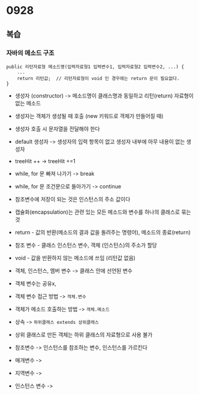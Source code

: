 # 0928
## 복습
### 자바의 메소드 구조
```
public 리턴자료형 메소드명(입력자료형1 입력변수1, 입력자료형2 입력변수2, ...) {
    ...    
    return 리턴값;  // 리턴자료형이 void 인 경우에는 return 문이 필요없다.
}
```

* 생성자 (constructor) -> 메소드명이 클래스명과 동일하고 리턴(return) 자료형이 없는 메소드
* 생성자는 객체가 생성될 때 호출 (new 키워드로 객체가 만들어질 때)
* 생성자 호출 시 문자열을 전달해야 한다

* default 생성자 -> 생성자의 입력 항목이 없고 생성자 내부에 아무 내용이 없는 생성자

* treeHit ++ -> treeHit +=1
* while, for 문 빠져 나가기 -> break
* while, for 문 조건문으로 돌아가기 -> continue

* 참조변수에 저장이 되는 것은 인스턴스의 주소 값이다
* 캡슐화(encapsulation)는 관련 있는 모든 메소드와 변수를 하나의 클래스로 묶는 것
* return - 값의 반환(메소드의 결과 값을 돌려주는 명령어), 메소드의 종료(return)
* 참조 변수 - 클래스 인스턴스 변수, 객체 (인스턴스)의 주소가 할당
* void - 값을 반환하지 않는 메소드에 쓰임 (리턴값 없음)

* 객체, 인스턴스, 멤버 변수 -> 클래스 안에 선언된 변수
* 객체 변수는 공유x, 
* 객체 변수 접근 방법 -> `객체.변수`
* 객체가 메소드 호출하는 방법 -> `객체.메소드`

* 상속 -> `하위클래스 extends 상위클래스`
* 상위 클래스로 만든 객체는 하위 클래스의 자료형으로 사용 불가

* 참조변수 -> 인스턴스를 참조하는 변수, 인스턴스를 가르킨다
* 매개변수 ->
* 지역변수 ->
* 인스턴스 변수 ->



